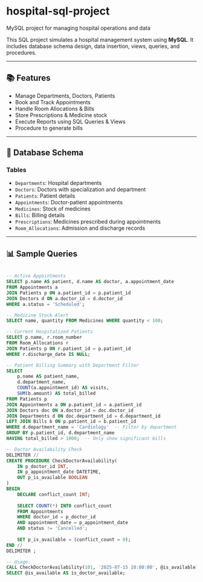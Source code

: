 # hospital-sql-project
MySQL project for managing hospital operations and data

This SQL project simulates a hospital management system using **MySQL**. It includes database schema design, data insertion, views, queries, and procedures.

---

## 📚 Features

- Manage Departments, Doctors, Patients
- Book and Track Appointments
- Handle Room Allocations & Bills
- Store Prescriptions & Medicine stock
- Execute Reports using SQL Queries & Views
- Procedure to generate bills

---

## 📁 Database Schema

### Tables
- `Departments`: Hospital departments
- `Doctors`: Doctors with specialization and department
- `Patients`: Patient details
- `Appointments`: Doctor-patient appointments
- `Medicines`: Stock of medicines
- `Bills`: Billing details
- `Prescriptions`: Medicines prescribed during appointments
- `Room_Allocations`: Admission and discharge records

---

## 📊 Sample Queries

```sql

-- Active Appointments
SELECT p.name AS patient, d.name AS doctor, a.appointment_date
FROM Appointments a
JOIN Patients p ON a.patient_id = p.patient_id
JOIN Doctors d ON a.doctor_id = d.doctor_id
WHERE a.status = 'Scheduled';

-- Medicine Stock Alert
SELECT name, quantity FROM Medicines WHERE quantity < 100;

-- Current Hospitalized Patients
SELECT p.name, r.room_number
FROM Room_Allocations r
JOIN Patients p ON r.patient_id = p.patient_id
WHERE r.discharge_date IS NULL;

-- Patient Billing Summary with Department Filter
SELECT 
    p.name AS patient_name,
    d.department_name,
    COUNT(a.appointment_id) AS visits,
    SUM(b.amount) AS total_billed
FROM Patients p
JOIN Appointments a ON p.patient_id = a.patient_id
JOIN Doctors doc ON a.doctor_id = doc.doctor_id
JOIN Departments d ON doc.department_id = d.department_id
LEFT JOIN Bills b ON p.patient_id = b.patient_id
WHERE d.department_name = 'Cardiology'  -- Filter by department
GROUP BY p.patient_id, d.department_name
HAVING total_billed > 1000;  -- Only show significant bills

-- Doctor Availability Check
DELIMITER //
CREATE PROCEDURE CheckDoctorAvailability(
    IN p_doctor_id INT,
    IN p_appointment_date DATETIME,
    OUT p_is_available BOOLEAN
)
BEGIN
    DECLARE conflict_count INT;
    
    SELECT COUNT(*) INTO conflict_count
    FROM Appointments
    WHERE doctor_id = p_doctor_id
    AND appointment_date = p_appointment_date
    AND status != 'Cancelled';
    
    SET p_is_available = (conflict_count = 0);
END //
DELIMITER ;

-- Usage:
CALL CheckDoctorAvailability(101, '2025-07-15 10:00:00', @is_available);
SELECT @is_available AS is_doctor_available;

